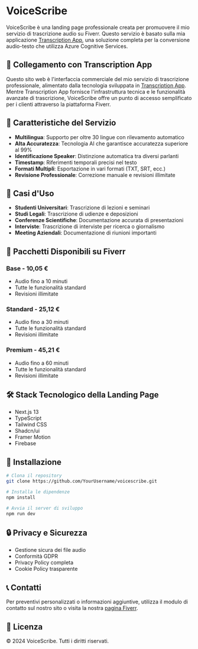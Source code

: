 # VoiceScribe

VoiceScribe è una landing page professionale creata per promuovere il mio servizio di trascrizione audio su Fiverr. Questo servizio è basato sulla mia applicazione [Transcription App](https://github.com/fracabu/transcription-app), una soluzione completa per la conversione audio-testo che utilizza Azure Cognitive Services.

## 🔗 Collegamento con Transcription App

Questo sito web è l'interfaccia commerciale del mio servizio di trascrizione professionale, alimentato dalla tecnologia sviluppata in [Transcription App](https://github.com/fracabu/transcription-app). Mentre Transcription App fornisce l'infrastruttura tecnica e le funzionalità avanzate di trascrizione, VoiceScribe offre un punto di accesso semplificato per i clienti attraverso la piattaforma Fiverr.

## 🌟 Caratteristiche del Servizio

- **Multilingua**: Supporto per oltre 30 lingue con rilevamento automatico
- **Alta Accuratezza**: Tecnologia AI che garantisce accuratezza superiore al 99%
- **Identificazione Speaker**: Distinzione automatica tra diversi parlanti
- **Timestamp**: Riferimenti temporali precisi nel testo
- **Formati Multipli**: Esportazione in vari formati (TXT, SRT, ecc.)
- **Revisione Professionale**: Correzione manuale e revisioni illimitate

## 💼 Casi d'Uso

- **Studenti Universitari**: Trascrizione di lezioni e seminari
- **Studi Legali**: Trascrizione di udienze e deposizioni
- **Conferenze Scientifiche**: Documentazione accurata di presentazioni
- **Interviste**: Trascrizione di interviste per ricerca o giornalismo
- **Meeting Aziendali**: Documentazione di riunioni importanti

## 💎 Pacchetti Disponibili su Fiverr

### Base - 10,05 €
- Audio fino a 10 minuti
- Tutte le funzionalità standard
- Revisioni illimitate

### Standard - 25,12 €
- Audio fino a 30 minuti
- Tutte le funzionalità standard
- Revisioni illimitate

### Premium - 45,21 €
- Audio fino a 60 minuti
- Tutte le funzionalità standard
- Revisioni illimitate

## 🛠️ Stack Tecnologico della Landing Page

- Next.js 13
- TypeScript
- Tailwind CSS
- Shadcn/ui
- Framer Motion
- Firebase

## 🚀 Installazione

```bash
# Clona il repository
git clone https://github.com/YourUsername/voicescribe.git

# Installa le dipendenze
npm install

# Avvia il server di sviluppo
npm run dev
```

## 🔒 Privacy e Sicurezza

- Gestione sicura dei file audio
- Conformità GDPR
- Privacy Policy completa
- Cookie Policy trasparente

## 📞 Contatti

Per preventivi personalizzati o informazioni aggiuntive, utilizza il modulo di contatto sul nostro sito o visita la nostra [pagina Fiverr](https://it.fiverr.com/s/R7xGLl8).

## 📄 Licenza

© 2024 VoiceScribe. Tutti i diritti riservati.
